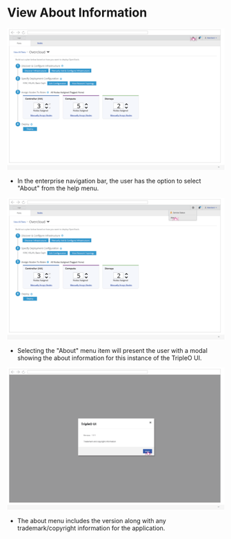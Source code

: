 # View About Information
![aboutinformation1](img/2017-8-17-TripleO-UI_Edge-Cases15.png)
- In the enterprise navigation bar, the user has the option to select "About" from the help menu.

![aboutinformation2](img/2017-8-17-TripleO-UI_Edge-Cases16.png)
- Selecting the "About" menu item will present the user with a modal showing the about information for this instance of the TripleO UI.

![aboutinformation3](img/2017-8-17-TripleO-UI_Edge-Cases17.png)
- The about menu includes the version along with any trademark/copyright information for the application.
